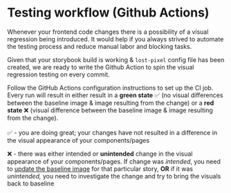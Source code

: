 # Testing workflow (Github Actions)

Whenever your frontend code changes there is a possibility of a visual regression being introduced. It would help if you always strived to automate the testing process and reduce manual labor and blocking tasks.

Given that your storybook build is working & `lost-pixel` config file has been created, we are ready to write the Github Action to spin the visual regression testing on every commit.

Follow the GitHub Actions configuration instructions to set up the CI job. Every run will result in either result in a **green state** ✅ (no visual differences between the baseline image & image resulting from the change) or a **red state** ❌ (visual difference between the baseline image & image resulting from the change).\
\
✅ - you are doing great; your changes have not resulted in a difference in the visual appearance of your components/pages

❌ - there was either intended or **unintended** change in the visual appearance of your components/pages. If change was _intended_, you need to [update the baseline image](testing-and-updating-baseline-locally.md) for that particular story, **OR** if it was _unintended,_ you need to investigate the change and try to bring the visuals back to baseline

